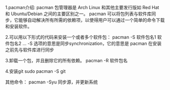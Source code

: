 1.pacman介绍:
pacman 包管理器是 Arch Linux 和其他主要发行版如 Red Hat 和 Ubuntu/Debian 之间的主要区别之一。
pacman 可以将包列表与软件库同步，它能够自动解决所有所需的依赖项，以使得用户可以通过一个简单的命令下载和安装软件。

2.可以用以下形式的代码来安装一个或者多个软件包：
pacman -S 软件包名1 软件包名2 ...
-S 选项的意思是同步synchronization，它的意思是 pacman 在安装之前先与软件库进行同步

3.卸载一个包，并且删除它的所有依赖。
pacman -R 软件包名

4.安装git
sudo pacman -S git

其他命令：
pacman -Syu       同步源，并更新系统
